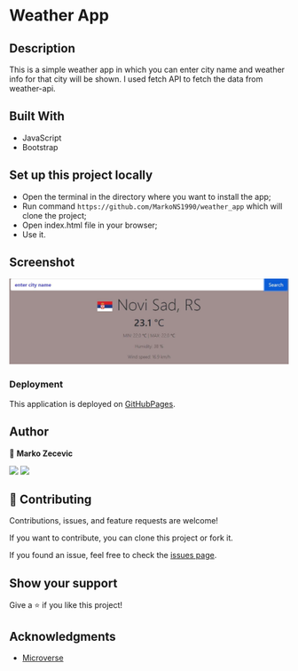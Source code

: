 # Weather App

## Description

This is a simple weather app in which you can enter city name and weather info for that city will be shown.
I used fetch API to fetch the data from weather-api.

## Built With

- JavaScript
- Bootstrap

## Set up this project locally

- Open the terminal in the directory where you want to install the app;
- Run command `https://github.com/MarkoNS1990/weather_app` which will clone the project;
- Open index.html file in your browser;
- Use it.

## Screenshot

![](ss.JPG)

### Deployment

This application is deployed on [GitHubPages](https://markons1990.github.io/weather_app/).

## Author

👤 **Marko Zecevic**

[![](https://img.shields.io/badge/GitHub-100000?style=for-the-badge&logo=github&logoColor=white)](https://github.com/MarkoNS1990) [![](https://img.shields.io/badge/LinkedIn-0077B5?style=for-the-badge&logo=linkedin&logoColor=white)](https://www.linkedin.com/in/zecevicmarko/)

## 🤝 Contributing

Contributions, issues, and feature requests are welcome!

If you want to contribute, you can clone this project or fork it.

If you found an issue, feel free to check the [issues page](https://github.com/MarkoNS1990/to_do_app/issues).

## Show your support

Give a ⭐️ if you like this project!

## Acknowledgments

- [Microverse](https://www.microverse.org/)
